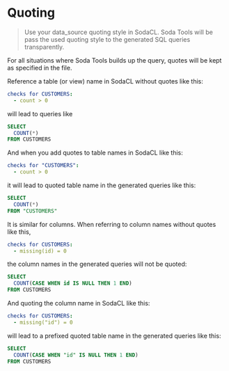 # Quoting

> Use your data_source quoting style in SodaCL.  Soda Tools will be pass the used quoting style to the generated
> SQL queries transparently.

For all situations where Soda Tools builds up the query, quotes will be kept as specified in the file.

Reference a table (or view) name in SodaCL without quotes like this:
```yaml
checks for CUSTOMERS:
  - count > 0
```
will lead to queries like
```sql
SELECT
  COUNT(*)
FROM CUSTOMERS
```

And when you add quotes to table names in SodaCL like this:
```yaml
checks for "CUSTOMERS":
  - count > 0
```
it will lead to quoted table name in the generated queries like this:
```sql
SELECT
  COUNT(*)
FROM "CUSTOMERS"
```

It is similar for columns.  When referring to column names without quotes like this,
```yaml
checks for CUSTOMERS:
  - missing(id) = 0
```
the column names in the generated queries will not be quoted:
```sql
SELECT
  COUNT(CASE WHEN id IS NULL THEN 1 END)
FROM CUSTOMERS
```

And quoting the column name in SodaCL like this:
```yaml
checks for CUSTOMERS:
  - missing("id") = 0
```
will lead to a prefixed quoted table name in the generated queries like this:
```sql
SELECT
  COUNT(CASE WHEN "id" IS NULL THEN 1 END)
FROM CUSTOMERS
```
